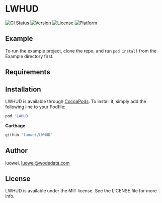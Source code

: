 # LWHUD

[![CI Status](https://img.shields.io/travis/luowei/LWHUD.svg?style=flat)](https://travis-ci.org/luowei/LWHUD)
[![Version](https://img.shields.io/cocoapods/v/LWHUD.svg?style=flat)](https://cocoapods.org/pods/LWHUD)
[![License](https://img.shields.io/cocoapods/l/LWHUD.svg?style=flat)](https://cocoapods.org/pods/LWHUD)
[![Platform](https://img.shields.io/cocoapods/p/LWHUD.svg?style=flat)](https://cocoapods.org/pods/LWHUD)

## Example

To run the example project, clone the repo, and run `pod install` from the Example directory first.

## Requirements

## Installation

LWHUD is available through [CocoaPods](https://cocoapods.org). To install
it, simply add the following line to your Podfile:

```ruby
pod 'LWHUD'
```

**Carthage**
```ruby
github "luowei/LWHUD"
```


## Author

luowei, luowei@wodedata.com

## License

LWHUD is available under the MIT license. See the LICENSE file for more info.
